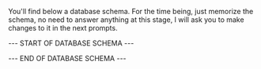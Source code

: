 You'll find below a database schema. For the time being, just memorize the schema, no need to answer anything at this stage, I will ask you to make changes to it in the next prompts. 

--- START OF DATABASE SCHEMA ---

--- END OF DATABASE SCHEMA ---

